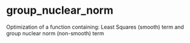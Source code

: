 # group_nuclear_norm
Optimization of a function containing: Least Squares (smooth) term and group nuclear norm (non-smooth) term
